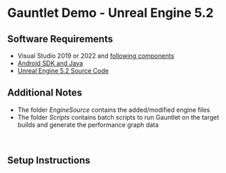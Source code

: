 # Gauntlet Demo - Unreal Engine 5.2

## Software Requirements
- Visual Studio 2019 or 2022 and [following components](https://dev.epicgames.com/documentation/en-us/unreal-engine/setting-up-visual-studio-development-environment-for-cplusplus-projects-in-unreal-engine?application_version=5.0)
- [Android SDK and Java](https://dev.epicgames.com/documentation/en-us/unreal-engine/setting-up-unreal-engine-projects-for-android-development?application_version=5.0) 
- [Unreal Engine 5.2 Source Code](https://github.com/EpicGames/Signup)

## Additional Notes
- The folder *EngineSource* contains the added/modified engine files
- The folder *Scripts* contains batch scripts to run Gauntlet on the target builds and generate the performance graph data

</br>

## Setup Instructions
